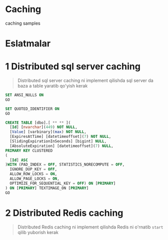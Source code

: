 # Caching
caching samples

# Eslatmalar

# 1 Distributed sql server caching

> Distributed sql server caching ni implement qilishda sql server da baza a table yaratib qo'yish kerak

```sql
SET ANSI_NULLS ON
GO

SET QUOTED_IDENTIFIER ON
GO

CREATE TABLE [dbo].[ ** ** ](
  [Id] [nvarchar](449) NOT NULL,
  [Value] [varbinary](max) NOT NULL,
  [ExpiresAtTime] [datetimeoffset](7) NOT NULL,
  [SlidingExpirationInSeconds] [bigint] NULL,
  [AbsoluteExpiration] [datetimeoffset](7) NULL,
PRIMARY KEY CLUSTERED 
(
  [Id] ASC
)WITH (PAD_INDEX = OFF, STATISTICS_NORECOMPUTE = OFF, 
  IGNORE_DUP_KEY = OFF, 
  ALLOW_ROW_LOCKS = ON, 
  ALLOW_PAGE_LOCKS = ON, 
  OPTIMIZE_FOR_SEQUENTIAL_KEY = OFF) ON [PRIMARY]
) ON [PRIMARY] TEXTIMAGE_ON [PRIMARY]
GO

```

# 2 Distributed Redis caching

> Distributed Redis caching ni implement qilishda Redis ni o'rnatib ```start``` qilib yuborish kerak


